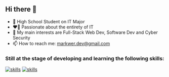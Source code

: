 ## Hi there 👋

- 🌱 High School Student on IT Major
- ❤️‍🔥 Passionate about the entirety of IT
- 🔭 My main interests are Full-Stack Web Dev, Software Dev and Cyber Security
- 📫 How to reach me: markwer.dev@gmail.com

### Still at the stage of developing and learning the following skills:

[![skills](https://skillicons.dev/icons?i=html,css,js,ts,react,php,mysql,mongodb)](https://skillicons.dev)     [![skills](https://skillicons.dev/icons?i=py,git)](https://skillicons.dev)
